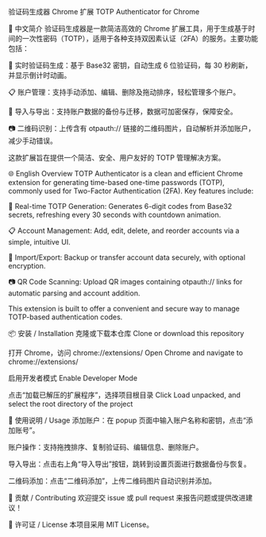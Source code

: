 验证码生成器 Chrome 扩展
TOTP Authenticator for Chrome

📝 中文简介
验证码生成器是一款简洁高效的 Chrome 扩展工具，用于生成基于时间的一次性密码（TOTP），适用于各种支持双因素认证（2FA）的服务。主要功能包括：

🔐 实时验证码生成：基于 Base32 密钥，自动生成 6 位验证码，每 30 秒刷新，并显示倒计时动画。

📋 账户管理：支持手动添加、编辑、删除及拖动排序，轻松管理多个账户。

💾 导入与导出：支持账户数据的备份与迁移，数据可加密保存，保障安全。

📷 二维码识别：上传含有 otpauth:// 链接的二维码图片，自动解析并添加账户，减少手动错误。

这款扩展旨在提供一个简洁、安全、用户友好的 TOTP 管理解决方案。

🌐 English Overview
TOTP Authenticator is a clean and efficient Chrome extension for generating time-based one-time passwords (TOTP), commonly used for Two-Factor Authentication (2FA). Key features include:

🔐 Real-time TOTP Generation: Generates 6-digit codes from Base32 secrets, refreshing every 30 seconds with countdown animation.

📋 Account Management: Add, edit, delete, and reorder accounts via a simple, intuitive UI.

💾 Import/Export: Backup or transfer account data securely, with optional encryption.

📷 QR Code Scanning: Upload QR images containing otpauth:// links for automatic parsing and account addition.

This extension is built to offer a convenient and secure way to manage TOTP-based authentication codes.

📦 安装 / Installation
克隆或下载本仓库
Clone or download this repository

打开 Chrome，访问 chrome://extensions/
Open Chrome and navigate to chrome://extensions/

启用开发者模式
Enable Developer Mode

点击“加载已解压的扩展程序”，选择项目根目录
Click Load unpacked, and select the root directory of the project

🚀 使用说明 / Usage
添加账户：在 popup 页面中输入账户名称和密钥，点击“添加账号”。

账户操作：支持拖拽排序、复制验证码、编辑信息、删除账户。

导入导出：点击右上角“导入导出”按钮，跳转到设置页面进行数据备份与恢复。

二维码添加：点击“二维码添加”，上传二维码图片自动识别并添加。

🤝 贡献 / Contributing
欢迎提交 issue 或 pull request 来报告问题或提供改进建议！

📄 许可证 / License
本项目采用 MIT License。

